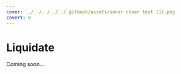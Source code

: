 ```yaml
---
cover: ../../../../../.gitbook/assets/sonar cover test (1).png
coverY: 0
---
```


# Liquidate

Coming soon...
